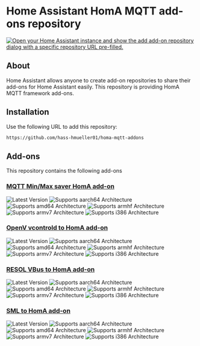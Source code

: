 # Home Assistant HomA MQTT add-ons repository

[![Open your Home Assistant instance and show the add add-on repository dialog with a specific repository URL pre-filled.](https://my.home-assistant.io/badges/supervisor_add_addon_repository.svg)](https://my.home-assistant.io/redirect/supervisor_add_addon_repository/?repository_url=https%3A%2F%2Fgithub.com%2Fhass-hmueller01%2Fhoma-mqtt-addons)


## About

Home Assistant allows anyone to create add-on repositories to share their add-ons for Home Assistant easily. This repository is providing HomA MQTT framework add-ons.

## Installation

Use the following URL to add this repository:

```txt
https://github.com/hass-hmueller01/homa-mqtt-addons
```

## Add-ons

This repository contains the following add-ons

### [MQTT Min/Max saver HomA add-on][min-max-saver-homa]

![Latest Version][min-max-saver-homa-version-shield]
![Supports aarch64 Architecture][aarch64-shield]
![Supports amd64 Architecture][amd64-shield]
![Supports armhf Architecture][armhf-shield]
![Supports armv7 Architecture][armv7-shield]
![Supports i386 Architecture][i386-shield]

### [OpenV vcontrold to HomA add-on][openv-homa]

![Latest Version][openv-homa-version-shield]
![Supports aarch64 Architecture][aarch64-shield]
![Supports amd64 Architecture][amd64-shield]
![Supports armhf Architecture][armhf-shield]
![Supports armv7 Architecture][armv7-shield]
![Supports i386 Architecture][i386-shield]

### [RESOL VBus to HomA add-on][resol-vbus-homa]

![Latest Version][resol-vbus-homa-version-shield]
![Supports aarch64 Architecture][aarch64-shield]
![Supports amd64 Architecture][amd64-shield]
![Supports armhf Architecture][armhf-shield]
![Supports armv7 Architecture][armv7-shield]
![Supports i386 Architecture][i386-shield]

### [SML to HomA add-on][sml-homa]

![Latest Version][sml-homa-version-shield]
![Supports aarch64 Architecture][aarch64-shield]
![Supports amd64 Architecture][amd64-shield]
![Supports armhf Architecture][armhf-shield]
![Supports armv7 Architecture][armv7-shield]
![Supports i386 Architecture][i386-shield]

<!--
Notes to developers after forking or using the github template feature:
- While developing comment out the 'image' key from 'example/config.yaml' to make the supervisor build the addon
  - Remember to put this back when pushing up your changes.
- When you merge to the 'main' branch of your repository a new build will be triggered.
  - Make sure you adjust the 'version' key in 'example/config.yaml' when you do that.
  - Make sure you update 'example/CHANGELOG.md' when you do that.
  - The first time this runs you might need to adjust the image configuration on github container registry to make it public
- Adjust the 'image' key in 'example/config.yaml' so it points to your username instead of 'home-assistant'.
  - This is where the build images will be published to.
- Rename the example directory.
  - The 'slug' key in 'example/config.yaml' should match the directory name.
- Adjust all keys/url's that points to 'home-assistant' to now point to your user/fork.
- Share your repository on the forums https://community.home-assistant.io/c/projects/9
- Do awesome stuff!
 -->

[min-max-saver-homa-version-shield]: https://img.shields.io/badge/version-v0.1.3-blue.svg
[min-max-saver-homa]: https://github.com/hass-hmueller01/addon-min-max-saver-homa/tree/v0.1.3
[openv-homa-version-shield]: https://img.shields.io/badge/version-v0.1.8-blue.svg
[openv-homa]: https://github.com/hass-hmueller01/addon-openv-homa/tree/v0.1.8
[resol-vbus-homa-version-shield]: https://img.shields.io/badge/version-v0.1.5-blue.svg
[resol-vbus-homa]: https://github.com/hass-hmueller01/addon-resol-vbus-homa/tree/v0.1.5
[sml-homa-version-shield]: https://img.shields.io/badge/version-v0.1.5-blue.svg
[sml-homa]: https://github.com/hass-hmueller01/addon-sml-homa/tree/v0.1.5
[aarch64-shield]: https://img.shields.io/badge/aarch64-yes-green.svg
[amd64-shield]: https://img.shields.io/badge/amd64-yes-green.svg
[armhf-shield]: https://img.shields.io/badge/armhf-yes-green.svg
[armv7-shield]: https://img.shields.io/badge/armv7-yes-green.svg
[i386-shield]: https://img.shields.io/badge/i386-yes-green.svg
